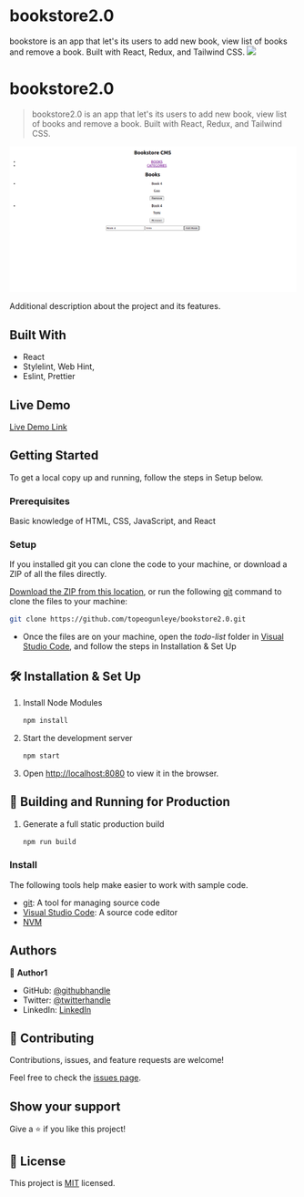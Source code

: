 # bookstore2.0
bookstore is an app that let's its users to add new book, view list of books and remove a book. Built with React, Redux, and Tailwind CSS.
![](https://img.shields.io/badge/Microverse-blueviolet)

# bookstore2.0

> bookstore2.0 is an app that let's its users to add new book, view list of books and remove a book. Built with React, Redux, and Tailwind CSS.

![screenshot](./app_screenshot.png)

Additional description about the project and its features.

## Built With

- React
- Stylelint, Web Hint,
- Eslint, Prettier

## Live Demo

[Live Demo Link]()

## Getting Started
To get a local copy up and running, follow the steps in Setup below.

### Prerequisites
Basic knowledge of HTML, CSS, JavaScript, and React

### Setup
If you installed git you can clone the code to your machine, or download a ZIP of all the files directly.

[Download the ZIP from this location](https://github.com/topeogunleye/bookstore2.0/archive/refs/heads/main.zip), or run the following [git](https://git-scm.com/downloads) command to clone the files to your machine:

```bash
git clone https://github.com/topeogunleye/bookstore2.0.git
```

- Once the files are on your machine, open the _todo-list_ folder in [Visual Studio Code](https://code.visualstudio.com/), and follow the steps in Installation & Set Up

## 🛠 Installation & Set Up

1. Install Node Modules

   ```sh
   npm install
   ```

2. Start the development server

   ```sh
   npm start
   ```

3. Open [http://localhost:8080](http://localhost:8080) to view it in the browser.

## 🚀 Building and Running for Production

1. Generate a full static production build

   ```sh
   npm run build
   ```

### Install

The following tools help make easier to work with sample code.

- [git](https://git-scm.com/downloads): A tool for managing source code
- [Visual Studio Code](https://code.visualstudio.com/): A source code editor
- [NVM](https://github.com/nvm-sh/nvm)

## Authors

👤 **Author1**

- GitHub: [@githubhandle](https://github.com/topeogunleye)
- Twitter: [@twitterhandle](https://twitter.com/topeogunleye21)
- LinkedIn: [LinkedIn](https://linkedin.com/in/ogunleye)

## 🤝 Contributing

Contributions, issues, and feature requests are welcome!

Feel free to check the [issues page](https://github.com/topeogunleye/bookstore2.0/issues).

## Show your support

Give a ⭐️ if you like this project!


## 📝 License

This project is [MIT](./MIT.md) licensed.
